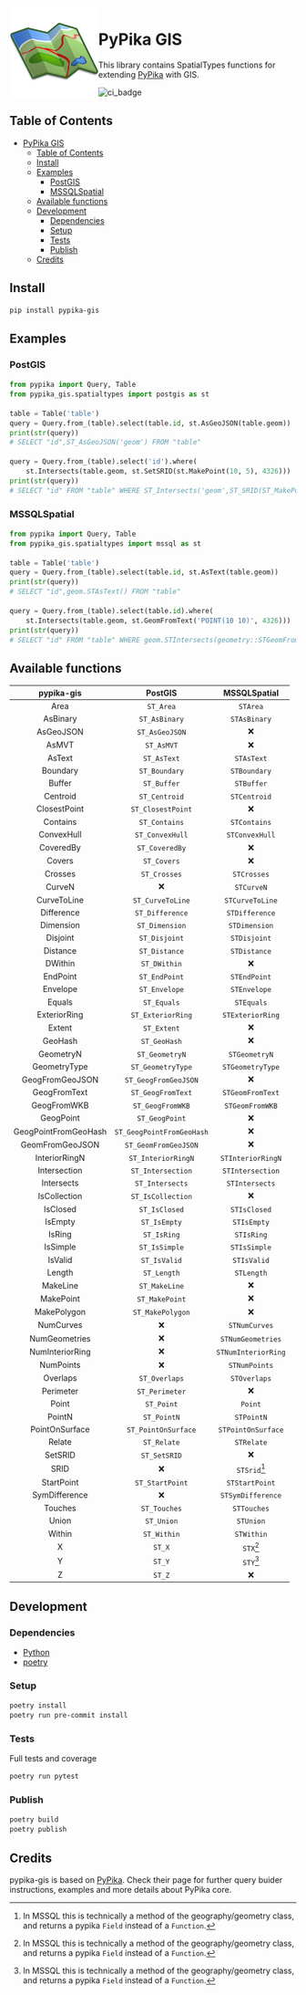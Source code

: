 <img src="./.assets/map_icon.png"  width="156px" height="156px" align="left"/>

# PyPika GIS

This library contains SpatialTypes functions for extending [PyPika](https://github.com/kayak/pypika) with GIS.

![ci_badge](https://github.com/eduardogspereira/pypika-gis/actions/workflows/build.yml/badge.svg)

## Table of Contents

- [PyPika GIS](#pypika-gis)
  - [Table of Contents](#table-of-contents)
  - [Install](#install)
  - [Examples](#examples)
    - [PostGIS](#postgis)
    - [MSSQLSpatial](#mssqlspatial)
  - [Available functions](#available-functions)
  - [Development](#development)
    - [Dependencies](#dependencies)
    - [Setup](#setup)
    - [Tests](#tests)
    - [Publish](#publish)
  - [Credits](#credits)

## Install

```bash
pip install pypika-gis
```

## Examples

### PostGIS

```python
from pypika import Query, Table
from pypika_gis.spatialtypes import postgis as st

table = Table('table')
query = Query.from_(table).select(table.id, st.AsGeoJSON(table.geom))
print(str(query))
# SELECT "id",ST_AsGeoJSON('geom') FROM "table"

query = Query.from_(table).select('id').where(
    st.Intersects(table.geom, st.SetSRID(st.MakePoint(10, 5), 4326)))
print(str(query))
# SELECT "id" FROM "table" WHERE ST_Intersects('geom',ST_SRID(ST_MakePoint(10,5),4326))
```

### MSSQLSpatial

```python
from pypika import Query, Table
from pypika_gis.spatialtypes import mssql as st

table = Table('table')
query = Query.from_(table).select(table.id, st.AsText(table.geom))
print(str(query))
# SELECT "id",geom.STAsText() FROM "table"

query = Query.from_(table).select(table.id).where(
    st.Intersects(table.geom, st.GeomFromText('POINT(10 10)', 4326)))
print(str(query))
# SELECT "id" FROM "table" WHERE geom.STIntersects(geometry::STGeomFromText('POINT(10 10)',4326))
```

## Available functions

|      pypika-gis      |          PostGIS          |    MSSQLSpatial     |
| :------------------: | :-----------------------: | :-----------------: |
|         Area         |         `ST_Area`         |      `STArea`       |
|       AsBinary       |       `ST_AsBinary`       |    `STAsBinary`     |
|      AsGeoJSON       |      `ST_AsGeoJSON`       |          ❌          |
|        AsMVT         |        `ST_AsMVT`         |          ❌          |
|        AsText        |        `ST_AsText`        |     `STAsText`      |
|       Boundary       |       `ST_Boundary`       |    `STBoundary`     |
|        Buffer        |        `ST_Buffer`        |     `STBuffer`      |
|       Centroid       |       `ST_Centroid`       |    `STCentroid`     |
|     ClosestPoint     |     `ST_ClosestPoint`     |          ❌          |
|       Contains       |       `ST_Contains`       |    `STContains`     |
|      ConvexHull      |      `ST_ConvexHull`      |   `STConvexHull`    |
|      CoveredBy       |      `ST_CoveredBy`       |          ❌          |
|        Covers        |        `ST_Covers`        |          ❌          |
|       Crosses        |       `ST_Crosses`        |     `STCrosses`     |
|        CurveN        |             ❌             |     `STCurveN`      |
|     CurveToLine      |     `ST_CurveToLine`      |   `STCurveToLine`   |
|      Difference      |      `ST_Difference`      |   `STDifference`    |
|      Dimension       |      `ST_Dimension`       |    `STDimension`    |
|       Disjoint       |       `ST_Disjoint`       |    `STDisjoint`     |
|       Distance       |       `ST_Distance`       |    `STDistance`     |
|       DWithin        |       `ST_DWithin`        |          ❌          |
|       EndPoint       |       `ST_EndPoint`       |    `STEndPoint`     |
|       Envelope       |       `ST_Envelope`       |    `STEnvelope`     |
|        Equals        |        `ST_Equals`        |     `STEquals`      |
|     ExteriorRing     |     `ST_ExteriorRing`     |  `STExteriorRing`   |
|        Extent        |        `ST_Extent`        |          ❌          |
|       GeoHash        |       `ST_GeoHash`        |          ❌          |
|      GeometryN       |      `ST_GeometryN`       |    `STGeometryN`    |
|     GeometryType     |     `ST_GeometryType`     |  `STGeometryType`   |
|   GeogFromGeoJSON    |   `ST_GeogFromGeoJSON`    |          ❌          |
|     GeogFromText     |     `ST_GeogFromText`     |  `STGeomFromText`   |
|     GeogFromWKB      |     `ST_GeogFromWKB`      |   `STGeomFromWKB`   |
|      GeogPoint       |      `ST_GeogPoint`       |          ❌          |
| GeogPointFromGeoHash | `ST_GeogPointFromGeoHash` |          ❌          |
|   GeomFromGeoJSON    |   `ST_GeomFromGeoJSON`    |          ❌          |
|    InteriorRingN     |    `ST_InteriorRingN`     |  `STInteriorRingN`  |
|     Intersection     |     `ST_Intersection`     |  `STIntersection`   |
|      Intersects      |      `ST_Intersects`      |   `STIntersects`    |
|     IsCollection     |     `ST_IsCollection`     |          ❌          |
|       IsClosed       |       `ST_IsClosed`       |    `STIsClosed`     |
|       IsEmpty        |       `ST_IsEmpty`        |     `STIsEmpty`     |
|        IsRing        |        `ST_IsRing`        |     `STIsRing`      |
|       IsSimple       |       `ST_IsSimple`       |    `STIsSimple`     |
|       IsValid        |       `ST_IsValid`        |     `STIsValid`     |
|        Length        |        `ST_Length`        |     `STLength`      |
|       MakeLine       |       `ST_MakeLine`       |          ❌          |
|      MakePoint       |      `ST_MakePoint`       |          ❌          |
|     MakePolygon      |     `ST_MakePolygon`      |          ❌          |
|      NumCurves       |             ❌             |    `STNumCurves`    |
|    NumGeometries     |             ❌             |  `STNumGeometries`  |
|   NumInteriorRing    |             ❌             | `STNumInteriorRing` |
|      NumPoints       |             ❌             |    `STNumPoints`    |
|       Overlaps       |       `ST_Overlaps`       |    `STOverlaps`     |
|      Perimeter       |      `ST_Perimeter`       |          ❌          |
|        Point         |        `ST_Point`         |       `Point`       |
|        PointN        |        `ST_PointN`        |     `STPointN`      |
|    PointOnSurface    |    `ST_PointOnSurface`    | `STPointOnSurface`  |
|        Relate        |        `ST_Relate`        |     `STRelate`      |
|       SetSRID        |       `ST_SetSRID`        |          ❌          |
|         SRID         |             ❌             |    `STSrid`[^1]     |
|      StartPoint      |      `ST_StartPoint`      |   `STStartPoint`    |
|    SymDifference     |             ❌             |  `STSymDifference`  |
|       Touches        |       `ST_Touches`        |     `STTouches`     |
|        Union         |        `ST_Union`         |      `STUnion`      |
|        Within        |        `ST_Within`        |     `STWithin`      |
|          X           |          `ST_X`           |      `STX`[^1]      |
|          Y           |          `ST_Y`           |      `STY`[^1]      |
|          Z           |          `ST_Z`           |          ❌          |

[^1]: In MSSQL this is technically a method of the geography/geometry class, and returns a pypika `Field` instead of a `Function`.

## Development

### Dependencies

- [Python](https://www.python.org/downloads/)
- [poetry](https://python-poetry.org/)

### Setup

```bash
poetry install
poetry run pre-commit install
```

### Tests

Full tests and coverage

```bash
poetry run pytest
```

### Publish

```bash
poetry build
poetry publish
```

## Credits

pypika-gis is based on [PyPika](https://github.com/kayak/pypika). Check their page for further query buider instructions, examples and more details about PyPika core.
